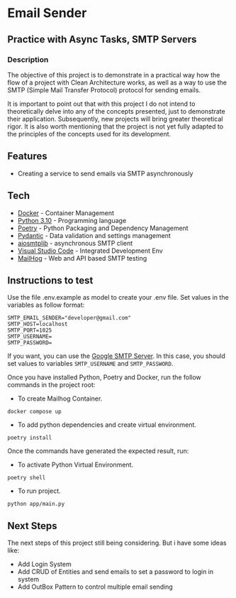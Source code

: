 # Email Sender
## Practice with Async Tasks, SMTP Servers 


### Description

The objective of this project is to demonstrate in a practical way how the flow of a project with Clean Architecture works, as well as a way to use the SMTP (Simple Mail Transfer Protocol) protocol for sending emails.

It is important to point out that with this project I do not intend to theoretically delve into any of the concepts presented, just to demonstrate their application. Subsequently, new projects will bring greater theoretical rigor. It is also worth mentioning that the project is not yet fully adapted to the principles of the concepts used for its development.

## Features

- Creating a service to send emails via SMTP asynchronously

## Tech

- [Docker](https://docs.docker.com/) - Container Management
- [Python 3.10](https://www.python.org/) - Programming language
- [Poetry](https://python-poetry.org/) - Python Packaging and Dependency Management
- [Pydantic](https://docs.pydantic.dev/) - Data validation and settings management 
- [aiosmtplib](https://pypi.org/project/aiosmtplib/) -  asynchronous SMTP client 
- [Visual Studio Code](https://code.visualstudio.com/) - Integrated Development Env
- [MailHog](https://github.com/mailhog/MailHog) - Web and API based SMTP testing

## Instructions to test

Use the file .env.example as model to create your .env file. Set values in the variables as follow format:
```
SMTP_EMAIL_SENDER="developer@gmail.com"
SMTP_HOST=localhost
SMTP_PORT=1025
SMTP_USERNAME=
SMTP_PASSWORD=
```

If you want, you can use the [Google SMTP Server](https://support.google.com/a/answer/176600?hl=en). In this case, you should
set values to variables ``` SMTP_USERNAME ``` and ``` SMTP_PASSWORD ```.

Once you have installed Python, Poetry and Docker, run the follow commands in the project root:

- To create Mailhog Container.

``` 
docker compose up 
```

- To add python dependencies and create virtual environment.

```
poetry install
```

Once the commands have generated the expected result, run:

- To activate Python Virtual Environment.
```
poetry shell
```

- To run project.
```
python app/main.py
```

## Next Steps

The next steps of this project still being considering. But i have some ideas like:

- Add Login System
- Add CRUD of Entities and send emails to set a password to login in system
- Add OutBox Pattern to control multiple email sending

